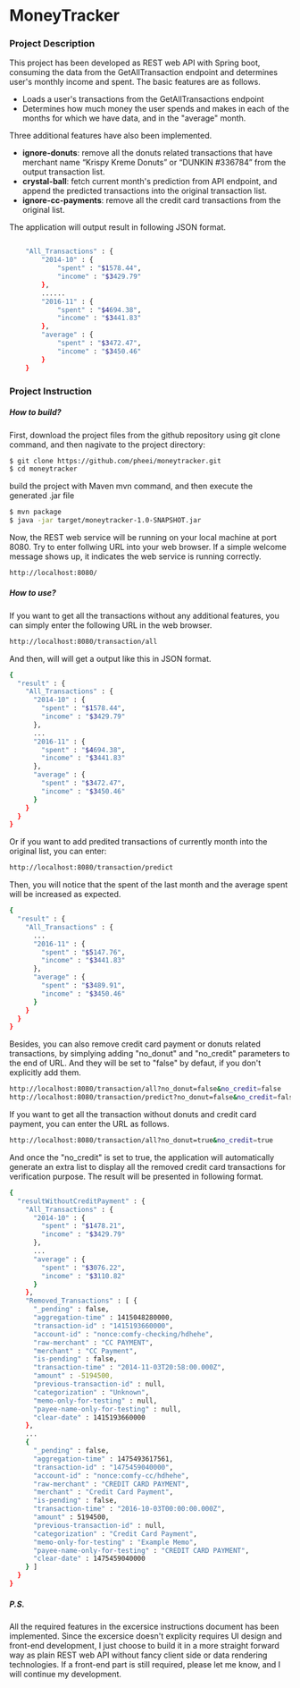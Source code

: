 # MoneyTracker
### Project Description
This project has been developed as REST web API with Spring boot, consuming the data from the GetAllTransaction endpoint and determines user's monthly income and spent. The basic features are as follows.

  - Loads a user's transactions from the GetAllTransactions endpoint
  - Determines how much money the user spends and makes in each of the months for which we have data, and in the "average" month.

Three additional features have also been implemented.

  - **ignore-donuts**: remove all the donuts related transactions that have merchant name “Krispy Kreme Donuts” or “DUNKIN #336784” from the output transaction list.
  - **crystal-ball**: fetch current month's prediction from API endpoint, and append the predicted transactions into the original transaction list.
  - **ignore-cc-payments**: remove all the credit card transactions from the original list.

The application will output result in following JSON format.
```sh

    "All_Transactions" : {
        "2014-10" : {
            "spent" : "$1578.44",
            "income" : "$3429.79"
        },
        ......
        "2016-11" : {
            "spent" : "$4694.38",
            "income" : "$3441.83"
        },
        "average" : {
            "spent" : "$3472.47",
            "income" : "$3450.46"
        }
    }
```
### Project Instruction
##### How to build?
First, download the project files from the github repository using git clone command, and then nagivate to the project directory:
```sh
$ git clone https://github.com/pheei/moneytracker.git
$ cd moneytracker
```
build the project with Maven mvn command, and then execute the generated .jar file
```sh
$ mvn package
$ java -jar target/moneytracker-1.0-SNAPSHOT.jar
```
Now, the REST web service will be running on your local machine at port 8080. Try to enter follwing URL into your web browser. If a simple welcome message shows up, it indicates the web service is running correctly.
```sh
http://localhost:8080/
```
##### How to use?
If you want to get all the transactions without any additional features, you can simply enter the following URL in the web browser.
```sh
http://localhost:8080/transaction/all
```
And then, will will get a output like this in JSON format.
```sh
{
  "result" : {
    "All_Transactions" : {
      "2014-10" : {
        "spent" : "$1578.44",
        "income" : "$3429.79"
      },
      ...
      "2016-11" : {
        "spent" : "$4694.38",
        "income" : "$3441.83"
      },
      "average" : {
        "spent" : "$3472.47",
        "income" : "$3450.46"
      }
    }
  }
}
```
Or if you want to add predited transactions of currently month into the original list, you can enter:
```sh
http://localhost:8080/transaction/predict
```
Then, you will notice that the spent of the last month and the average spent will be increased as expected.
```sh
{
  "result" : {
    "All_Transactions" : {
      ...
      "2016-11" : {
        "spent" : "$5147.76",
        "income" : "$3441.83"
      },
      "average" : {
        "spent" : "$3489.91",
        "income" : "$3450.46"
      }
    }
  }
}
```
Besides, you can also remove credit card payment or donuts related transactions, by simplying adding "no_donut" and "no_credit" parameters to the end of URL. And they will be set to "false" by defaut, if you don't explicitly add them.
```sh
http://localhost:8080/transaction/all?no_donut=false&no_credit=false
http://localhost:8080/transaction/predict?no_donut=false&no_credit=false
```
If you want to get all the transaction without donuts and credit card payment, you can enter the URL as follows.
```sh
http://localhost:8080/transaction/all?no_donut=true&no_credit=true
```
And once the "no_credit" is set to true, the application will automatically generate an extra list to display all the removed credit card transactions for verification purpose. The result will be presented in following format.
```sh
{
  "resultWithoutCreditPayment" : {
    "All_Transactions" : {
      "2014-10" : {
        "spent" : "$1478.21",
        "income" : "$3429.79"
      },
      ...
      "average" : {
        "spent" : "$3076.22",
        "income" : "$3110.82"
      }
    },
    "Removed_Transactions" : [ {
      "_pending" : false,
      "aggregation-time" : 1415048280000,
      "transaction-id" : "1415193660000",
      "account-id" : "nonce:comfy-checking/hdhehe",
      "raw-merchant" : "CC PAYMENT",
      "merchant" : "CC Payment",
      "is-pending" : false,
      "transaction-time" : "2014-11-03T20:58:00.000Z",
      "amount" : -5194500,
      "previous-transaction-id" : null,
      "categorization" : "Unknown",
      "memo-only-for-testing" : null,
      "payee-name-only-for-testing" : null,
      "clear-date" : 1415193660000
    }, 
    ...
    {
      "_pending" : false,
      "aggregation-time" : 1475493617561,
      "transaction-id" : "1475459040000",
      "account-id" : "nonce:comfy-cc/hdhehe",
      "raw-merchant" : "CREDIT CARD PAYMENT",
      "merchant" : "Credit Card Payment",
      "is-pending" : false,
      "transaction-time" : "2016-10-03T00:00:00.000Z",
      "amount" : 5194500,
      "previous-transaction-id" : null,
      "categorization" : "Credit Card Payment",
      "memo-only-for-testing" : "Example Memo",
      "payee-name-only-for-testing" : "CREDIT CARD PAYMENT",
      "clear-date" : 1475459040000
    } ]
  }
}
```

##### P.S.
All the required features in the excersice instructions document has been implemented. Since the excersice doesn't explicity requires UI design and front-end development, I just choose to build it in a more straight forward way as plain REST web API without fancy client side or data rendering technologies. If a front-end part is still required, please let me know, and I will continue my development.
